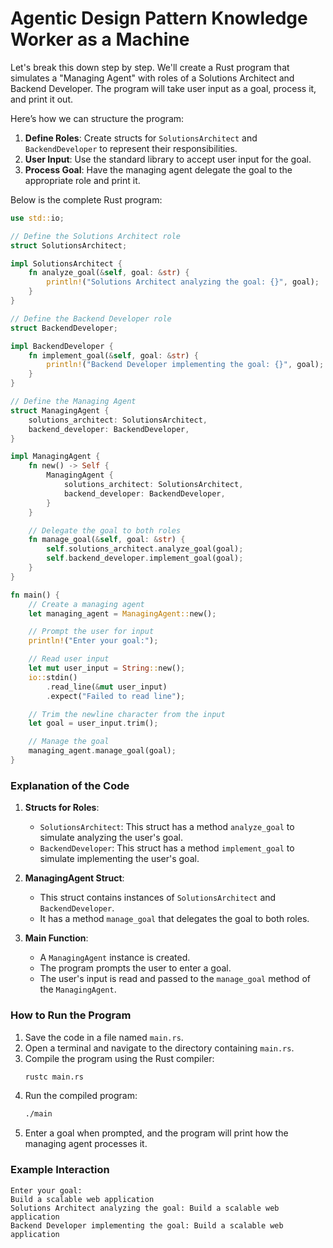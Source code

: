 # Agentic Design Pattern Knowledge Worker as a Machine

Let's break this down step by step. We'll create a Rust program that simulates a "Managing Agent" with roles of a Solutions Architect and Backend Developer. The program will take user input as a goal, process it, and print it out.

Here’s how we can structure the program:

1. **Define Roles**: Create structs for `SolutionsArchitect` and `BackendDeveloper` to represent their responsibilities.
2. **User Input**: Use the standard library to accept user input for the goal.
3. **Process Goal**: Have the managing agent delegate the goal to the appropriate role and print it.

Below is the complete Rust program:

```rust
use std::io;

// Define the Solutions Architect role
struct SolutionsArchitect;

impl SolutionsArchitect {
    fn analyze_goal(&self, goal: &str) {
        println!("Solutions Architect analyzing the goal: {}", goal);
    }
}

// Define the Backend Developer role
struct BackendDeveloper;

impl BackendDeveloper {
    fn implement_goal(&self, goal: &str) {
        println!("Backend Developer implementing the goal: {}", goal);
    }
}

// Define the Managing Agent
struct ManagingAgent {
    solutions_architect: SolutionsArchitect,
    backend_developer: BackendDeveloper,
}

impl ManagingAgent {
    fn new() -> Self {
        ManagingAgent {
            solutions_architect: SolutionsArchitect,
            backend_developer: BackendDeveloper,
        }
    }

    // Delegate the goal to both roles
    fn manage_goal(&self, goal: &str) {
        self.solutions_architect.analyze_goal(goal);
        self.backend_developer.implement_goal(goal);
    }
}

fn main() {
    // Create a managing agent
    let managing_agent = ManagingAgent::new();

    // Prompt the user for input
    println!("Enter your goal:");

    // Read user input
    let mut user_input = String::new();
    io::stdin()
        .read_line(&mut user_input)
        .expect("Failed to read line");

    // Trim the newline character from the input
    let goal = user_input.trim();

    // Manage the goal
    managing_agent.manage_goal(goal);
}
```

### Explanation of the Code

1. **Structs for Roles**:
   - `SolutionsArchitect`: This struct has a method `analyze_goal` to simulate analyzing the user's goal.
   - `BackendDeveloper`: This struct has a method `implement_goal` to simulate implementing the user's goal.

2. **ManagingAgent Struct**:
   - This struct contains instances of `SolutionsArchitect` and `BackendDeveloper`.
   - It has a method `manage_goal` that delegates the goal to both roles.

3. **Main Function**:
   - A `ManagingAgent` instance is created.
   - The program prompts the user to enter a goal.
   - The user's input is read and passed to the `manage_goal` method of the `ManagingAgent`.

### How to Run the Program

1. Save the code in a file named `main.rs`.
2. Open a terminal and navigate to the directory containing `main.rs`.
3. Compile the program using the Rust compiler:
   ```bash
   rustc main.rs
   ```
4. Run the compiled program:
   ```bash
   ./main
   ```
5. Enter a goal when prompted, and the program will print how the managing agent processes it.

### Example Interaction

```
Enter your goal:
Build a scalable web application
Solutions Architect analyzing the goal: Build a scalable web application
Backend Developer implementing the goal: Build a scalable web application
```
